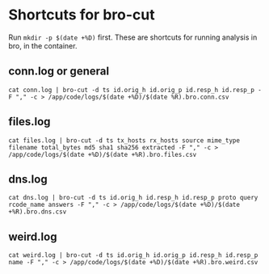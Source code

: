 # Shortcuts for bro-cut
Run `mkdir -p $(date +%D)` first.
These are shortcuts for running analysis in bro, in the container.

## conn.log or general
`cat conn.log | bro-cut -d ts id.orig_h id.orig_p id.resp_h id.resp_p -F "," -c > /app/code/logs/$(date +%D)/$(date %R).bro.conn.csv`

## files.log 
 `cat files.log | bro-cut -d ts tx_hosts rx_hosts source mime_type filename total_bytes md5 sha1 sha256 extracted -F "," -c > /app/code/logs/$(date +%D)/$(date +%R).bro.files.csv`

## dns.log
`cat dns.log | bro-cut -d ts id.orig_h id.resp_h id.resp_p proto query rcode_name answers -F "," -c > /app/code/logs/$(date +%D)/$(date +%R).bro.dns.csv`

## weird.log
`cat weird.log | bro-cut -d ts id.orig_h id.orig_p id.resp_h id.resp_p name -F "," -c > /app/code/logs/$(date +%D)/$(date +%R).bro.weird.csv`
